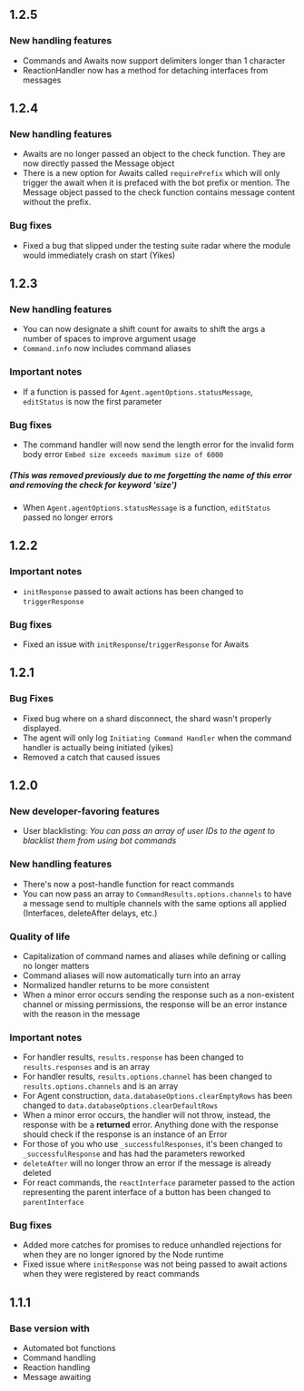 1.2.5
-
### **New handling features**
- Commands and Awaits now support delimiters longer than 1 character
- ReactionHandler now has a method for detaching interfaces from messages

1.2.4
-
### **New handling features**
- Awaits are no longer passed an object to the check function. They are now directly passed the Message object
- There is a new option for Awaits called `requirePrefix` which will only trigger the await when it is prefaced with the bot prefix or mention. The Message object passed to the check function contains message content without the prefix.

### **Bug fixes**
- Fixed a bug that slipped under the testing suite radar where the module would immediately crash on start (Yikes)

1.2.3
-
### **New handling features**
- You can now designate a shift count for awaits to shift the args a number of spaces to improve argument usage
- `Command.info` now includes command aliases

### **Important notes**
- If a function is passed for `Agent.agentOptions.statusMessage`, `editStatus` is now the first parameter

### **Bug fixes**
- The command handler will now send the length error for the invalid form body error `Embed size exceeds maximum size of 6000`
##### (This was removed previously due to me forgetting the name of this error and removing the check for keyword 'size')
- When `Agent.agentOptions.statusMessage` is a function, `editStatus` passed no longer errors

1.2.2
-
### **Important notes**

- `initResponse` passed to await actions has been changed to `triggerResponse`

### **Bug fixes**

- Fixed an issue with `initResponse`/`triggerResponse` for Awaits

1.2.1
-
### **Bug Fixes**

- Fixed bug where on a shard disconnect, the shard wasn't properly displayed.
- The agent will only log `Initiating Command Handler` when the command handler is actually being initiated (yikes)
- Removed a catch that caused issues

1.2.0
-
### **New developer-favoring features**

- User blacklisting: *You can pass an array of user IDs to the agent to blacklist them from using bot commands*

### **New handling features**

- There's now a post-handle function for react commands
- You can now pass an array to `CommandResults.options.channels` to have a message send to multiple channels with the same options all applied (Interfaces, deleteAfter delays, etc.)

### **Quality of life**

- Capitalization of command names and aliases while defining or calling no longer matters
- Command aliases will now automatically turn into an array
- Normalized handler returns to be more consistent
- When a minor error occurs sending the response such as a non-existent channel or missing permissions, the response will be an error instance with the reason in the message

### **Important notes**

- For handler results, `results.response` has been changed to `results.responses` and is an array
- For handler results, `results.options.channel` has been changed to `results.options.channels` and is an array
- For Agent construction, `data.databaseOptions.clearEmptyRows` has been changed to `data.databaseOptions.clearDefaultRows`
- When a minor error occurs, the handler will not throw, instead, the response with be a **returned** error. Anything done with the response should check if the response is an instance of an Error
- For those of you who use `_successfulResponses`, it's been changed to `_successfulResponse` and has had the parameters reworked
- `deleteAfter` will no longer throw an error if the message is already deleted
- For react commands, the `reactInterface` parameter passed to the action representing the parent interface of a button has been changed to `parentInterface`

### **Bug fixes**

- Added more catches for promises to reduce unhandled rejections for when they are no longer ignored by the Node runtime
- Fixed issue where `initResponse` was not being passed to await actions when they were registered by react commands

1.1.1
-
### **Base version with**

- Automated bot functions
- Command handling
- Reaction handling
- Message awaiting